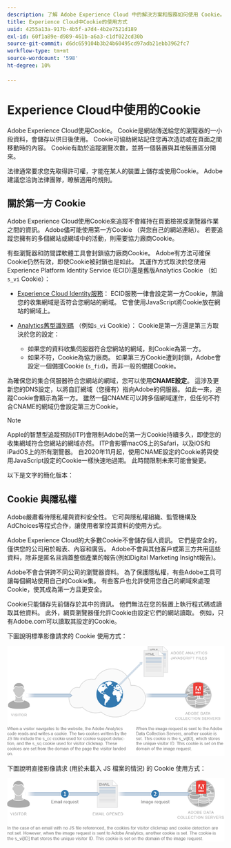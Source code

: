```yaml
---
description: 了解 Adobe Experience Cloud 中的解決方案和服務如何使用 Cookie。
title: Experience Cloud中Cookie的使用方式
uuid: 4255a13a-917b-4b5f-a7d4-4b2e7521d189
exl-id: 60f1a89e-d989-461b-a6a3-c1df022cd30b
source-git-commit: d6dc659104b3b24b60495cd97adb21ebb3962fc7
workflow-type: tm+mt
source-wordcount: '598'
ht-degree: 10%

---
```


# Experience Cloud中使用的Cookie

Adobe Experience Cloud使用Cookie。 Cookie是網站傳送給您的瀏覽器的一小段資料，會儲存以供日後使用。 Cookie可協助網站記住您再次造訪或在頁面之間移動時的內容。 Cookie有助於追蹤瀏覽次數，並將一個裝置與其他裝置區分開來。

法律通常要求您先取得許可權，才能在某人的裝置上儲存或使用Cookie。 Adobe建議您洽詢法律團隊，瞭解適用的規則。

## 關於第一方 Cookie

Adobe Experience Cloud使用Cookie來追蹤不會維持在頁面檢視或瀏覽器作業之間的資訊。 Adobe儘可能使用第一方Cookie （與您自己的網站連結）。 若要追蹤您擁有的多個網站或網域中的活動，則需要協力廠商Cookie。

有些瀏覽器和防間諜軟體工具會封鎖協力廠商Cookie。 Adobe有方法可確保Cookie仍然有效，即使Cookie被封鎖也是如此。 其運作方式取決於您使用Experience Platform Identity Service (ECID)還是舊版Analytics Cookie （如`s_vi` Cookie）：

* [Experience Cloud Identity服務](https://experienceleague.adobe.com/en/docs/id-service/using/intro/overview)： ECID服務一律會設定第一方Cookie，無論您的收集網域是否符合您網站的網域。 它會使用JavaScript將Cookie放在網站的網域上。

* [Analytics舊型識別碼](analytics.md) （例如`s_vi` Cookie）： Cookie是第一方還是第三方取決於您的設定：

   * 如果您的資料收集伺服器符合您網站的網域，則Cookie為第一方。
   * 如果不符，Cookie為協力廠商。 如果第三方Cookie遭到封鎖，Adobe會設定一個備援Cookie (`s_fid`)，而非一般的備援Cookie。

為確保您的集合伺服器符合您網站的網域，您可以使用&#x200B;**CNAME設定**。 這涉及更新您的DNS設定，以將自訂網域（您擁有）指向Adobe的伺服器。 如此一來，追蹤Cookie會顯示為第一方。 雖然一個CNAME可以跨多個網域運作，但任何不符合CNAME的網域仍會設定第三方Cookie。

>[!NOTE]
>
>Apple的智慧型追蹤預防(ITP)會限制Adobe的第一方Cookie持續多久，即使您的收集網域符合您網站的網域亦然。 ITP會影響macOS上的Safari，以及iOS和iPadOS上的所有瀏覽器。 自2020年11月起，使用CNAME設定的Cookie將與使用JavaScript設定的Cookie一樣快速地過期。 此時間限制未來可能會變更。

以下是文字的簡化版本：

## Cookie 與隱私權

Adobe嚴肅看待隱私權與資料安全性。 它可與隱私權組織、監管機構及AdChoices等程式合作，讓使用者掌控其資料的使用方式。

Adobe Experience Cloud的大多數Cookie不會儲存個人資訊。 它們是安全的，僅供您的公司用於報表、內容和廣告。 Adobe不會與其他客戶或第三方共用這些資料，除非是匿名且涵蓋整個產業的報告(例如Digital Marketing Insight報告)。

Adobe不會合併跨不同公司的瀏覽器資料。 為了保護隱私權，有些Adobe工具可讓每個網站使用自己的Cookie集。 有些客戶也允許使用您自己的網域來處理Cookie，使其成為第一方且更安全。

Cookie只能儲存先前儲存於其中的資訊。 他們無法在您的裝置上執行程式碼或讀取其他資料。 此外，網頁瀏覽器僅允許Cookie由設定它們的網站讀取。 例如，只有Adobe.com可以讀取其設定的Cookie。

下圖說明標準影像請求的 Cookie 使用方式：

![標準影像請求的 Cookie 使用方式](assets/CookiesProcessGraphic-01.png)

下圖說明直接影像請求 (用於未載入 JS 檔案的情況) 的 Cookie 使用方式：

![直接影像請求的 Cookie 使用方式](assets/CookiesProcessGraphic2.png)
